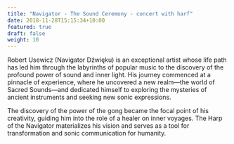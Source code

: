 ```yaml
---
title: "Navigator - The Sound Ceremony - concert with harf"
date: 2018-11-28T15:15:34+10:00
featured: true
draft: false
weight: 10
---
```


Robert Usewicz (Navigator Dźwięku) is an exceptional artist whose life path has led him through the labyrinths of popular music to the discovery of the profound power of sound and inner light. His journey commenced at a pinnacle of experience, where he uncovered a new realm—the world of Sacred Sounds—and dedicated himself to exploring the mysteries of ancient instruments and seeking new sonic expressions.

The discovery of the power of the gong became the focal point of his creativity, guiding him into the role of a healer on inner voyages. The Harp of the Navigator materializes his vision and serves as a tool for transformation and sonic communication for humanity.